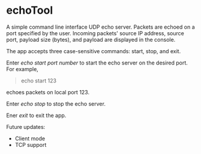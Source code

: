 # echoTool

A simple command line interface UDP echo server. Packets are echoed on a port specified by the user. Incoming packets' source IP address, source port, payload size (bytes), and payload are displayed in the console.

The app accepts three case-sensitive commands: start, stop, and exit. 

Enter *echo start port number* to start the echo server on the desired port. For example,
> echo start 123

echoes packets on local port 123.

Enter *echo stop* to stop the echo server.

Ener *exit* to exit the app.

Future updates:
- Client mode
- TCP support
